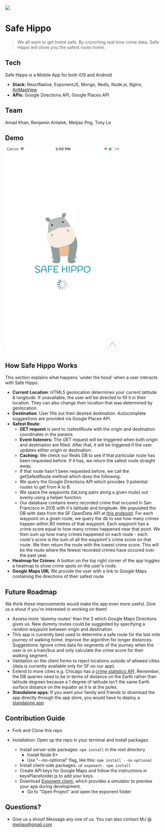<img src='http://res.cloudinary.com/small-change/image/upload/v1477935825/SafeHippo-small_1_m1g8jy.png'/>

# Safe Hippo

> We all want to get home safe. By crunching real time crime data, Safe Hippo will show you the safest route home.

## Tech 
Safe Hippo is a Mobile App for both iOS and Android
- **Stack:** ReactNative, ExponentJS, Mongo, Redis, Node.js, Nginx, [AirMapView](https://github.com/airbnb/AirMapView)
- **APIs:** Google Directions API, Google Places API

## Team

Amad Khan, Benjamin Antalek, Meijiao Png, Tony Le


## Demo
<img src='./safehippo-demo.gif'/> 

## How Safe Hippo Works

  This section explains what happens 'under the hood' when a user interacts with Safe Hippo. 

- **Current Location**: HTML5 geolocation determines your current latitude & longitude. If unavailable, the user will be directed to fill it in their location. They can also change their location that was determined by geolocation.
- **Destination**: User fills out their desired destination. Autocomplete suggestions are provided via Google Places API.
- **Safest Route**:
   - **GET request** is sent to /safestRoute with the origin and destination coordinates in the params
   - **Event listeners:** The GET request will be triggered when both origin and destination are filled. After that, it will be triggered if the user updates either origin or destination.
   - **Caching:** We check our Redis DB to see if that particular route has been requested before. If it has, we return the safest route straight away.
   - If that route hasn't been requested before, we call the getSafestRoute method which does the following:
    * We query the Google Directions API which provides 3 potential routes to get from A to B.
    * We space the waypoints (lat,long pairs along a given route) out evenly using a helper function.
    * Our database contains every recorded crime that occured in San Francisco in 2015 with it's latitude and longitude. We populated the DB with data from the SF OpenData API at [this endpoint](https://data.sfgov.org/resource/ritf-b9ki.json). For each waypoint on a given route, we query the db to see how many crimes happen within 80 metres of that waypoint. Each waypoint has a crime score equal to how many crimes happened near that point. We then sum up how many crimes happened on each route - each route's score is the sum of all the waypoint's crime score on that route. We then return the route with the lowest crime score. This will be the route where the fewest recorded crimes have occured over the past year.
- **Heatmap for Crimes**:  A button on the top right corner of the app toggles a heatmap to show crime spots on the user's route. 
- **Google Maps URL** We provide the user with a link to Google Maps containing the directions of their safest route

## Future Roadmap

We think these improvements would make the app even more useful. Give us a shout if you're interested in working on them!

- Assess more 'dummy routes' than the 3 which Google Maps Directions gives us. New dummy routes could be suggested by specifying a random waypoint between origin and destination.
-  This app is currently best used to determine a safe route for the last mile journey of walking home. Improve the algorithm for longer distances. Suggestions: Ignore crime data for segments of the journey when the user is on a train/bus and only calculate the crime score for their walking segment.
- Validation on the client forms to reject locations outside of allowed cities (data is currently available only for SF on our app).
- Extend to more cities e.g. Chicago has a [crime statistics API](https://data.cityofchicago.org/api/views/ijzp-q8t2/rows.json?accessType=DOWNLOAD). Remember, the DB queries need to be in terms of distance on the Earth rather than latitude degrees because a 1 degree of latitude isn't the same Earth surface distance on the equator as it is at the poles.
- **Standalone apps**: If you want your family and friends to download the app directly through the app store, you would have to deploy a [standalone app](https://docs.getexponent.com/versions/v9.0.0/guides/building-standalone-apps.html)

## Contribution Guide

- Fork and Clone this repo 

- Installation: Open up the repo in your terminal and install packages. 
  - Install server-side packages: `npm install` in the root directory
    - Install Node 6+
    - Use "--no-optional" flag, like this:
    `npm install --no-optional`
  - Install client-side packages: `cd exponent. npm install`
  - Create API keys for Google Maps and follow the instructions in keysPlaceholder.js to add your keys.
  - Download [Exponent client](https://docs.getexponent.com/versions/v9.0.0/introduction/index.html), which provides a simulator to preview your app during development. 
    - Go to "Open Project" and open the exponent folder



## Questions? 
- Give us a shout! Message any one of us. You can also contact MJ @ meijiao@gmail.com
